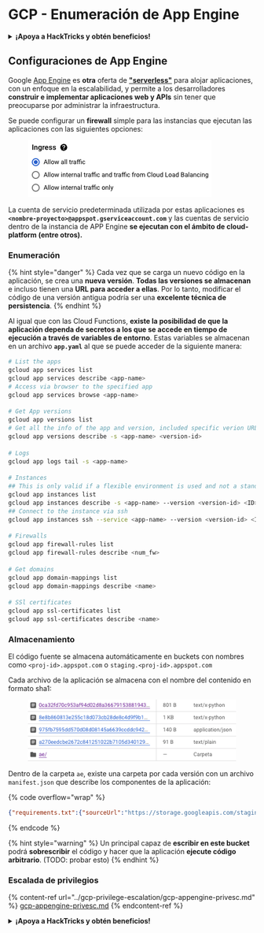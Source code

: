 # GCP - Enumeración de App Engine

<details>

<summary><strong>¡Apoya a HackTricks y obtén beneficios!</strong></summary>

* Si quieres ver tu **empresa anunciada en HackTricks** o si quieres acceder a la **última versión de PEASS o descargar HackTricks en PDF**, consulta los [**PLANES DE SUSCRIPCIÓN**](https://github.com/sponsors/carlospolop).
* Obtén el [**swag oficial de PEASS y HackTricks**](https://peass.creator-spring.com).
* Descubre [**The PEASS Family**](https://opensea.io/collection/the-peass-family), nuestra colección exclusiva de [**NFTs**](https://opensea.io/collection/the-peass-family).
* **Únete al** 💬 [**grupo de Discord**](https://discord.gg/hRep4RUj7f) o al [**grupo de Telegram**](https://t.me/peass) o **sígueme** en **Twitter** 🐦 [**@carlospolopm**](https://twitter.com/carlospolopm).

* **Comparte tus trucos de hacking enviando PRs a los repositorios de** [**HackTricks**](https://github.com/carlospolop/hacktricks) y [**HackTricks Cloud**](https://github.com/carlospolop/hacktricks-cloud) github.

</details>

## Configuraciones de App Engine <a href="#revisando-las-configuraciones-de-app-engine" id="revisando-las-configuraciones-de-app-engine"></a>

Google [App Engine](https://cloud.google.com/appengine/) es **otra** oferta de [**"serverless"**](https://about.gitlab.com/topics/serverless/) para alojar aplicaciones, con un enfoque en la escalabilidad, y permite a los desarrolladores **construir e implementar aplicaciones web y APIs** sin tener que preocuparse por administrar la infraestructura.

Se puede configurar un **firewall** simple para las instancias que ejecutan las aplicaciones con las siguientes opciones:

<figure><img src="../../../.gitbook/assets/image (3) (1).png" alt=""><figcaption></figcaption></figure>

La cuenta de servicio predeterminada utilizada por estas aplicaciones es **`<nombre-proyecto>@appspot.gserviceaccount.com`** y las cuentas de servicio dentro de la instancia de APP Engine **se ejecutan con el ámbito de cloud-platform (entre otros).**

### Enumeración

{% hint style="danger" %}
Cada vez que se carga un nuevo código en la aplicación, se crea una **nueva versión**. **Todas las versiones se almacenan** e incluso tienen una **URL para acceder a ellas**. Por lo tanto, modificar el código de una versión antigua podría ser una **excelente técnica de persistencia**.
{% endhint %}

Al igual que con las Cloud Functions, **existe la posibilidad de que la aplicación dependa de secretos a los que se accede en tiempo de ejecución a través de variables de entorno**. Estas variables se almacenan en un archivo **`app.yaml`** al que se puede acceder de la siguiente manera:
```bash
# List the apps
gcloud app services list
gcloud app services describe <app-name>
# Access via browser to the specified app
gcloud app services browse <app-name>

# Get App versions
gcloud app versions list
# Get all the info of the app and version, included specific verion URL and the env
gcloud app versions describe -s <app-name> <version-id>

# Logs
gcloud app logs tail -s <app-name>

# Instances
## This is only valid if a flexible environment is used and not a standard one
gcloud app instances list
gcloud app instances describe -s <app-name> --version <version-id> <ID>
## Connect to the instance via ssh
gcloud app instances ssh --service <app-name> --version <version-id> <ID>

# Firewalls
gcloud app firewall-rules list
gcloud app firewall-rules describe <num_fw>

# Get domains
gcloud app domain-mappings list
gcloud app domain-mappings describe <name>

# SSl certificates
gcloud app ssl-certificates list
gcloud app ssl-certificates describe <name>
```
### Almacenamiento

El código fuente se almacena automáticamente en buckets con nombres como `<proj-id>.appspot.com` o `staging.<proj-id>.appspot.com`

Cada archivo de la aplicación se almacena con el nombre del contenido en formato sha1:

<figure><img src="../../../.gitbook/assets/image (4) (6).png" alt=""><figcaption></figcaption></figure>

Dentro de la carpeta `ae`, existe una carpeta por cada versión con un archivo `manifest.json` que describe los componentes de la aplicación:&#x20;

{% code overflow="wrap" %}
```json
{"requirements.txt":{"sourceUrl":"https://storage.googleapis.com/staging.onboarding-host-98efbf97812843.appspot.com/a270eedcbe2672c841251022b7105d340129d108","sha1Sum":"a270eedc_be2672c8_41251022_b7105d34_0129d108"},"main_test.py":{"sourceUrl":"https://storage.googleapis.com/staging.onboarding-host-98efbf97812843.appspot.com/0ca32fd70c953af94d02d8a36679153881943f32","sha1Sum":"0ca32fd7_0c953af9_4d02d8a ...
```
{% endcode %}

{% hint style="warning" %}
Un principal capaz de **escribir en este bucket** podrá **sobrescribir** el código y hacer que la aplicación **ejecute código arbitrario**. (TODO: probar esto)
{% endhint %}

### Escalada de privilegios

{% content-ref url="../gcp-privilege-escalation/gcp-appengine-privesc.md" %}
[gcp-appengine-privesc.md](../gcp-privilege-escalation/gcp-appengine-privesc.md)
{% endcontent-ref %}

<details>

<summary><strong>¡Apoya a HackTricks y obtén beneficios!</strong></summary>

* Si quieres ver tu **empresa anunciada en HackTricks** o si quieres acceder a la **última versión de PEASS o descargar HackTricks en PDF**, ¡consulta los [**PLANES DE SUSCRIPCIÓN**](https://github.com/sponsors/carlospolop)!
* Obtén el [**merchandising oficial de PEASS y HackTricks**](https://peass.creator-spring.com)
* Descubre [**The PEASS Family**](https://opensea.io/collection/the-peass-family), nuestra colección exclusiva de [**NFTs**](https://opensea.io/collection/the-peass-family)
* **Únete al** 💬 [**grupo de Discord**](https://discord.gg/hRep4RUj7f) o al [**grupo de Telegram**](https://t.me/peass) o **sígueme** en **Twitter** 🐦 [**@carlospolopm**](https://twitter.com/carlospolopm)**.**
* **Comparte tus trucos de hacking enviando PRs a los repositorios de** [**HackTricks**](https://github.com/carlospolop/hacktricks) y [**HackTricks Cloud**](https://github.com/carlospolop/hacktricks-cloud) github.

</details>

